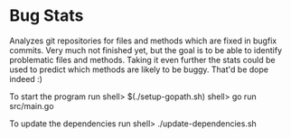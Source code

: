 Bug Stats
===================

Analyzes git repositories for files and methods which are fixed in bugfix commits.
Very much not finished yet, but the goal is to be able to identify problematic files and methods. Taking it even further the stats could be used to predict which methods are likely to be buggy. That'd be dope indeed :)


To start the program run
shell> $(./setup-gopath.sh)
shell> go run src/main.go


To update the dependencies run
shell> ./update-dependencies.sh
